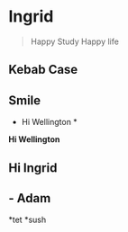 # Ingrid
> Happy Study
> Happy life
## Kebab Case
## Smile
* Hi Wellington *

__Hi Wellington__
## Hi Ingrid
## - Adam

*tet
*sush

